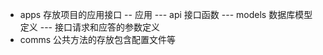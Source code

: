 - apps 存放项目的应用接口
  -- 应用
  --- api 接口函数
  --- models 数据库模型定义
  --- 接口请求和应答的参数定义
- comms 公共方法的存放包含配置文件等
